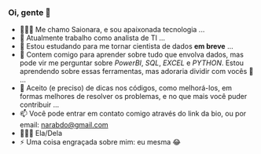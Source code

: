 ### Oi, gente 👋

<!--
**SaionaraAraujo/SaionaraAraujo** is a ✨ _special_ ✨ repository because its `README.md` (this file) appears on your GitHub profile.

Here are some ideas to get you started:-->

- 👩🏽‍💻 Me chamo Saionara, e sou apaixonada tecnologia ...
- 🔭 Atualmente trabalho como analista de TI ...
- 🌱 Estou estudando para me tornar cientista de dados **em breve** ...
- 👯 Contem comigo para aprender sobre tudo que envolva dados, mas pode vir me perguntar sobre _PowerBI_, _SQL_, _EXCEL_ e _PYTHON_. Estou aprendendo sobre essas ferramentas, mas adoraria dividir com vocês 🤩 ...
- 🤔 Aceito (e preciso) de dicas nos códigos, como melhorá-los, em formas melhores de resolver os problemas, e no que mais você puder contribuir ...
- 📫 Você pode entrar em contato comigo através do link da bio, ou por email: narabdo@gmail.com
- 👩🏽‍🦱 Ela/Dela
- ⚡ Uma coisa engraçada sobre mim: eu mesma 😂
